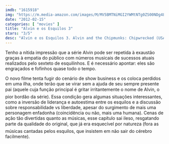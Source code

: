 ```yaml
---
imdb: "1615918"
img: "https://m.media-amazon.com/images/M/MV5BMTNiMGI2YWMtNTg0ZS00NDg4LWE5ZTgtMjhiMjIzYzVlYTE3XkEyXkFqcGdeQXVyMTQxNzMzNDI@._V1_SY150_CR0,0,101,150_.jpg"
date: "2012-02-15"
categories: [ "movies" ]
title: "Alvin e os Esquilos 3"
stars: "3/5"
desc: "Alvin e os Esquilos 3. Alvin and the Chipmunks: Chipwrecked (USA, 2011). Dirigido por Mike Mitchell. Escrito por Jonathan Aibel, Glenn Berger, Ross Bagdasarian, Janice Karman. Com Jason Lee, David Cross, Jenny Slate, Justin Long, Matthew Gray Gubler, Jesse McCartney, Amy Poehler, Anna Faris, Christina Applegate."
---
```

Tenho a nítida impressão que a série Alvin pode ser repetida à exaustão graças à empatia do público com números musicais de sucessos atuais realizados pelo sexteto de esquilinhos. E é necessário apontar: eles são engraçados e fofinhos quase todo o tempo.

O novo filme tenta fugir do cenário de show business e os coloca perdidos em uma ilha, onde terão que se virar sem a ajuda de seu sempre presente pai (aquele cuja função principal é gritar irritantemente o nome de Alvin, o pior bordão da série). Essa condição gera algumas situações interessantes, como a inversão de liderança e autoestima entre os esquilos e a discussão sobre responsabilidade vs liberdade, apesar do surgimento de mais uma personagem enfadonha (coincidência ou não, mais uma humana).
Cenas de ação tão divertidas quanto as músicas, esse capítulo sai ileso, resgatando parte da qualidade do original, que já era esquecível por natureza (fora as músicas cantadas pelos esquilos, que insistem em não sair do cérebro facilmente).

